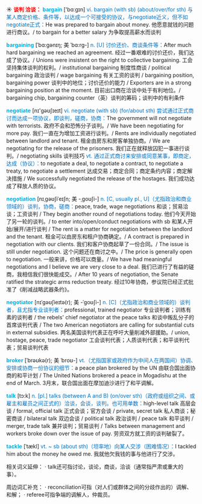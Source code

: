 ☀ <font color="red">**谈判 洽谈：**</font>
<font color="sky blue">**bargain**</font> ['bɑːɡɪn] 
<font color="#0070c0">vi. bargain (with sb) (about/over/for sth) 与某人商定价格、条件等，以达成一个可接受的协议，与negotiate近义，但不如negotiate正式：</font>He was prepared to bargain about money. 他愿意就钱的问题进行商议。/ to bargain for a better salary 为争取提高薪水而谈判
           
<font color="sky blue">**bargaining**</font> [ˈbɑ:gənɪŋ; 美 ˈbɑ:rg-]
<font color="#0070c0">n. [U] 讨价还价、商谈条件等：</font>After much hard bargaining we reached an agreement. 经过一番艰难的讨价还价，我们达成了协议。/ Unions were insistent on the right to collective bargaining. 工会坚持集体谈判的权利。/ institutional bargaining 制度性商谈 / political bargaining 政治谈判 / wage bargaining 有关工资的谈判 / bargaining position, bargaining power 谈判中的地位；讨价还价的能力 / Exporters are in a strong bargaining position at the moment. 目前出口商在洽谈中处于有利地位。/ bargaining chip, bargaining counter（英）谈判的筹码；谈判中的有利条件

<font color="sky blue">**negotiate**</font> [nɪ'ɡəʊʃɪeɪt] 
<font color="#0070c0">vi. negotiate (with sb) (for/about sth) 尝试通过正式商讨而达成一项协议，即谈判，磋商，协商：</font>The government will not negotiate with terrorists. 政府不会和恐怖分子谈判。/ We have been negotiating for more pay. 我们一直在为增加工资进行谈判。/ Rents are individually negotiated between landlord and tenant. 租金由房东和房客单独协商。/ We are negotiating for the release of the prisoners. 我们正在就释放囚犯一事进行谈判。/ negotiating skills 谈判技巧 <font color="#0070c0">vt. 通过正式商讨来安排或同意某事，即商定，达成（协议）：</font>to negotiate a deal, to negotiate a contract, to negotiate a treaty, to negotiate a settlement 达成交易；商定合同；商定条约内容；商定解决措施 / We successfully negotiated the release of the hostages. 我们成功达成了释放人质的协议。
                      
<font color="sky blue">**negotiation**</font> [nɪˌgəʊʃiˈeɪʃn; 美 -ˌgoʊʃi-]
<font color="#0070c0">n. [C, usually pl., U]（尤指政治和商业领域的）谈判，协商，磋商：</font>peace, trade, wage negotiations 和谈；贸易洽谈；工资谈判 / They begin another round of negotiations today. 他们今天开始了另一轮的谈判。/ to enter into/open/conduct negotiations with sb 和某人开始/展开/进行谈判 / The rent is a matter for negotiation between the landlord and the tenant. 租金可以由房东和租户协商确定。/ A contract is prepared in negotiation with our clients. 我们和客户协商起草了一份合同。/ The issue is still under negotiation. 这个问题还在商讨之中。/ The price is generally open to negotiation. 一般来讲，价格可以商量。/ We have had meaningful negotiations and I believe we are very close to a deal. 我们已进行了有益的磋商，我相信我们很快能成交。/ After 10 years of negotiation, the Senate ratified the strategic arms reduction treaty. 经过10年协商，参议院已经正式批准了《削减战略武器条约》。
           
<font color="sky blue">**negotiator**</font> [nɪˈgəʊʃieɪtə(r); 美 -ˈgoʊʃi-]
<font color="#0070c0">n. [C]（尤指政治和商业领域的）谈判者，且尤指专业谈判者：</font>professional, trained negotiator 专业谈判者；训练有素的谈判者 / the rebels' chief negotiator at the peace talks 和谈中叛乱分子的首席谈判代表 / The two American negotiators are calling for substantial cuts in external subsidies. 两名美国谈判代表正在呼吁大量削减外部援助。/ union, hostage, peace, trade negotiator 工会谈判代表；人质谈判代表；和平谈判代表；贸易谈判代表

<font color="sky blue">**broker**</font> [ˈbrəʊkə(r); 美 ˈbroʊ-]
<font color="#0070c0">vt.（尤指国家或政府作为中间人在两国间）协调、安排或协商一份协议的细节：</font>a peace plan brokered by the UN 由联合国出面协商的和平计划 / The United Nations brokered a peace in Mogadishu at the end of March. 3月末，联合国出面在摩加迪沙进行了和平调解。

<font color="sky blue">**talk**</font> [tɔ:k] 
<font color="#0070c0">n. [pl.] talks (between A and B) (on/over sth)（政府或组织之间、或雇主和雇员之间正式的）洽谈，会谈，谈判。也可用单数：</font>high-level talk 高层会谈 / formal, official talk 正式会谈；官方会谈 / private, secret talk 私人商谈；秘密商谈 / bilateral talk 双边会谈 / political talk 政治谈判 / peace talk 和平谈判 / merger, trade talk 兼并谈判；贸易谈判 / Talks between management and workers broke down over the issue of pay. 劳资双方就工资的谈判破裂了。
           
<font color="sky blue">**tackle**</font> [ˈtækl]
<font color="#0070c0">vt. ~ sb (about sth)（坦率地）向某人交涉（困难情况）：</font>I tackled him about the money he owed me. 我就他欠我钱的事与他进行了交涉。

相关词义延伸：
· talk还可指讨论，谈论，商谈，洽谈（通常指严肃或重大的事）。

周边词汇补充：
· reconciliation可指（对人们或群体之间的分歧作出的）调解、和解；
· referee可指争端的调解人，仲裁员。


